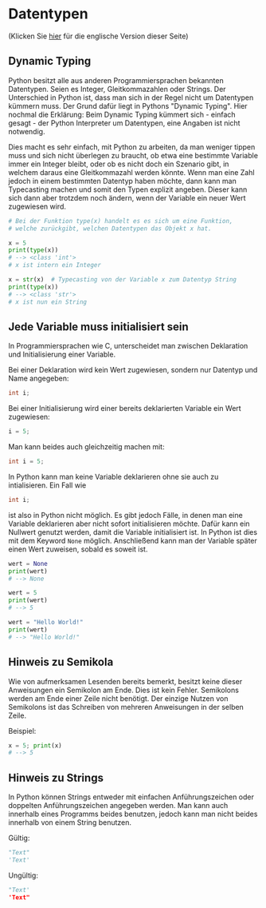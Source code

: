 # Datentypen
(Klicken Sie [hier](https://jensliebehenschel.github.io/ShortPythonIntro/en/data-types.html) für die englische Version dieser Seite)

## Dynamic Typing

Python besitzt alle aus anderen Programmiersprachen bekannten Datentypen. Seien es Integer, Gleitkommazahlen oder Strings.
Der Unterschied in Python ist, dass man sich in der Regel nicht um Datentypen kümmern muss.
Der Grund dafür liegt in Pythons "Dynamic Typing".
Hier nochmal die Erklärung:
Beim Dynamic Typing kümmert sich - einfach gesagt - der Python Interpreter um Datentypen, eine Angaben ist nicht notwendig.

Dies macht es sehr einfach, mit Python zu arbeiten, da man weniger tippen muss und sich nicht überlegen zu braucht, ob etwa eine bestimmte Variable immer ein Integer bleibt, oder ob es nicht doch ein Szenario gibt, in welchem daraus eine Gleitkommazahl werden könnte.
Wenn man eine Zahl jedoch in einem bestimmten Datentyp haben möchte, dann kann man Typecasting machen und somit den Typen explizit angeben. Dieser kann sich dann aber trotzdem noch ändern, wenn der Variable ein neuer Wert zugewiesen wird.

```Python
# Bei der Funktion type(x) handelt es es sich um eine Funktion, 
# welche zurückgibt, welchen Datentypen das Objekt x hat. 

x = 5
print(type(x))
# --> <class 'int'>
# x ist intern ein Integer

x = str(x)  # Typecasting von der Variable x zum Datentyp String
print(type(x))
# --> <class 'str'>
# x ist nun ein String
```

## Jede Variable muss initialisiert sein

In Programmiersprachen wie C, unterscheidet man zwischen Deklaration und Initialisierung einer Variable.

Bei einer Deklaration wird kein Wert zugewiesen, sondern nur Datentyp und Name angegeben:
```C
int i;
```
Bei einer Initialisierung wird einer bereits deklarierten Variable ein Wert zugewiesen:
```C
i = 5;
```
Man kann beides auch gleichzeitig machen mit:
```C
int i = 5;
```
In Python kann man keine Variable deklarieren ohne sie auch zu intialisieren.
Ein Fall wie
```C
int i;
```
ist also in Python nicht möglich.
Es gibt jedoch Fälle, in denen man eine Variable deklarieren aber nicht sofort initialisieren möchte.
Dafür kann ein Nullwert genutzt werden, damit die Variable initialisiert ist. In Python ist dies mit dem Keyword <code>None</code> möglich. 
Anschließend kann man der Variable später einen Wert zuweisen, sobald es soweit ist.
```Python
wert = None
print(wert)
# --> None

wert = 5
print(wert)
# --> 5

wert = "Hello World!"
print(wert)
# --> "Hello World!"
```

## Hinweis zu Semikola

Wie von aufmerksamen Lesenden bereits bemerkt, besitzt keine dieser Anweisungen ein Semikolon am Ende. Dies ist kein Fehler.
Semikolons werden am Ende einer Zeile nicht benötigt.
Der einzige Nutzen von Semikolons ist das Schreiben von mehreren Anweisungen in der selben Zeile.

Beispiel:

```Python
x = 5; print(x)
# --> 5
```

## Hinweis zu Strings

In Python können Strings entweder mit einfachen Anführungszeichen oder doppelten Anführungszeichen angegeben werden.
Man kann auch innerhalb eines Programms beides benutzen, jedoch kann man nicht beides innerhalb von einem String benutzen.

Gültig:
```Python
"Text"
'Text'
```

Ungültig:
```Python
"Text'
'Text"
```